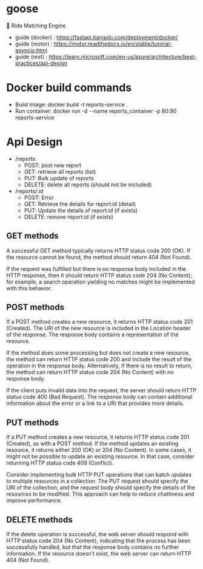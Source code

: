# goose
🪿 Ride Matching Engine

- guide (docker)  : https://fastapi.tiangolo.com/deployment/docker/
- guide (motor)   : https://motor.readthedocs.io/en/stable/tutorial-asyncio.html
- guide (rest)    : https://learn.microsoft.com/en-us/azure/architecture/best-practices/api-design

# Docker build commands
- Build Image: docker build -t reports-service .
- Run container: docker run -d --name reports_container -p 80:80 reports-service

# Api Design
- /reports
    - POST: post new report
    - GET: retrieve all reports (list)
    - PUT: Bulk update of reports
    - DELETE: delete all reports (should not be included)
- /reports/:id
    - POST: Error
    - GET: Retrieve the details for report:id (detail)
    - PUT: Update the details of report:id (if exists)
    - DELETE: remove report:id (if exists)


## GET methods
A successful GET method typically returns HTTP status code 200 (OK). If the resource cannot be found, the method should return 404 (Not Found).

If the request was fulfilled but there is no response body included in the HTTP response, then it should return HTTP status code 204 (No Content); for example, a search operation yielding no matches might be implemented with this behavior.

## POST methods
If a POST method creates a new resource, it returns HTTP status code 201 (Created). The URI of the new resource is included in the Location header of the response. The response body contains a representation of the resource.

If the method does some processing but does not create a new resource, the method can return HTTP status code 200 and include the result of the operation in the response body. Alternatively, if there is no result to return, the method can return HTTP status code 204 (No Content) with no response body.

If the client puts invalid data into the request, the server should return HTTP status code 400 (Bad Request). The response body can contain additional information about the error or a link to a URI that provides more details.

## PUT methods
If a PUT method creates a new resource, it returns HTTP status code 201 (Created), as with a POST method. If the method updates an existing resource, it returns either 200 (OK) or 204 (No Content). In some cases, it might not be possible to update an existing resource. In that case, consider returning HTTP status code 409 (Conflict).

Consider implementing bulk HTTP PUT operations that can batch updates to multiple resources in a collection. The PUT request should specify the URI of the collection, and the request body should specify the details of the resources to be modified. This approach can help to reduce chattiness and improve performance.

## DELETE methods
If the delete operation is successful, the web server should respond with HTTP status code 204 (No Content), indicating that the process has been successfully handled, but that the response body contains no further information. If the resource doesn't exist, the web server can return HTTP 404 (Not Found).